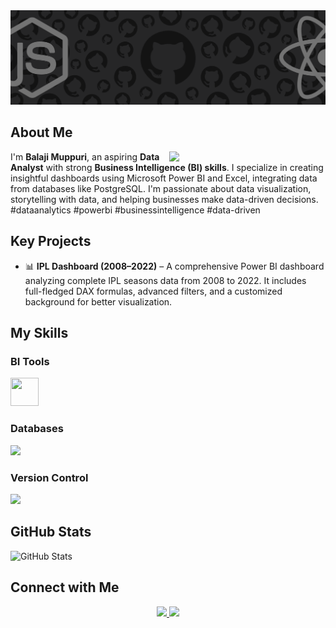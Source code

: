 <img src="git.png">

<h2>About Me</h2>  
<div>   
  <img src="https://cdn.dribbble.com/users/1708950/screenshots/4188877/developer_med.gif" align="right" width="250">    
  <p>I'm <b>Balaji Muppuri</b>, an aspiring <b>Data Analyst</b> with strong <b>Business Intelligence (BI) skills</b>.  
  I specialize in creating insightful dashboards using Microsoft Power BI and Excel, integrating data from databases like PostgreSQL.  
  I'm passionate about data visualization, storytelling with data, and helping businesses make data-driven decisions.  
  #dataanalytics #powerbi #businessintelligence #data-driven</p>  
</div>  

<h2>Key Projects</h2>  
<ul>
  <li>📊 <b>IPL Dashboard (2008–2022)</b> – A comprehensive Power BI dashboard analyzing complete IPL seasons data from 2008 to 2022.  
  It includes full-fledged DAX formulas, advanced filters, and a customized background for better visualization.</li>
</ul>

<h2>My Skills</h2>  

<h3>BI Tools</h3>  
<p>   
  <a href="https://skillicons.dev">     
    <img src="https://github.com/redeshub/Power-BI-Icons/blob/main/PNG/Power-BI.png" width="45" height="45"  />   
  </a> 
</p>  

<h3>Databases</h3>  
<p> 
  <a href="https://skillicons.dev">     
    <img src="https://skillicons.dev/icons?i=postgresql" />   
  </a> 
</p>  

<h3>Version Control</h3>  
<p> 
  <a href="https://skillicons.dev">     
    <img src="https://skillicons.dev/icons?i=git,github" />   
  </a> 
</p>  

<h2>GitHub Stats</h2>  
<p>
  <img src="https://github-readme-stats.vercel.app/api?username=YOUR_GITHUB_USERNAME&show_icons=true&theme=dark" alt="GitHub Stats">
</p>

<h2>Connect with Me</h2>  
<p align="center">   
  <a href="https://www.linkedin.com/in/balaji-muppuri-345318339/">     
    <img src="https://skillicons.dev/icons?i=linkedin" />   
  </a>   
  <a href="mailto:balajimuppuri7@gmail.com">     
    <img src="https://skillicons.dev/icons?i=gmail" />   
  </a> 
</p>
